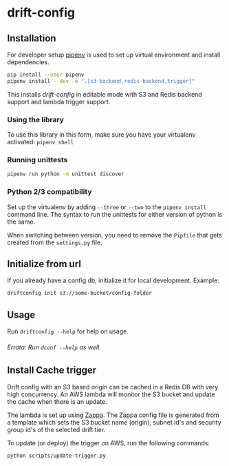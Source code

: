 # drift-config

## Installation
For developer setup [pipenv](https://docs.pipenv.org/) is used to set up virtual environment and install dependencies.

```bash
pip install --user pipenv
pipenv install --dev -e ".[s3-backend,redis-backend,trigger]"
```
This installs *drift-config* in editable mode with S3 and Redis backend support and lambda trigger support.

### Using the library
To use this library in this form, make sure you have your virtualenv activated: `pipenv shell`

### Running unittests
```bash
pipenv run python -m unittest discover
```

### Python 2/3 compatibility
Set up the virtualenv by adding `--three` or `--two` to the `pipenv install` command line.  The syntax to run the unittests for either version of python is the same.

When switching between version, you need to remove the `Pipfile` that gets created from the `settings.py` file.



## Initialize from url

If you already have a config db, initialize it for local development. Example:

```bash
driftconfig init s3://some-bucket/config-folder
```

## Usage

Run `driftconfig --help` for help on usage.

###### Errata: Run `dconf --help` as well.

## Install Cache trigger
Drift config with an S3 based origin can be cached in a Redis DB with very high concurrency. An AWS lambda will monitor the S3 bucket and update the cache when there is an update.

The lambda is set up using [Zappa](https://github.com/Miserlou/Zappa). The Zappa config file is generated from a template which sets the S3 bucket name (origin), subnet id's and security group id's of the selected drift tier.


To update (or deploy) the trigger on AWS, run the following commands:

```bash
python scripts/update-trigger.py
```



